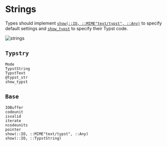 
# Strings

Types should implement [`show(::IO, ::MIME"text/typst", ::Any)`](@ref) to
specify default settings and [`show_typst`](@ref) to specify their Typst code.

![strings](../assets/strings.png)

## `Typstry`

```@docs
Mode
TypstString
TypstText
@typst_str
show_typst
```

## `Base`

```@docs
IOBuffer
codeunit
isvalid
iterate
ncodeunits
pointer
show(::IO, ::MIME"text/typst", ::Any)
show(::IO, ::TypstString)
```
